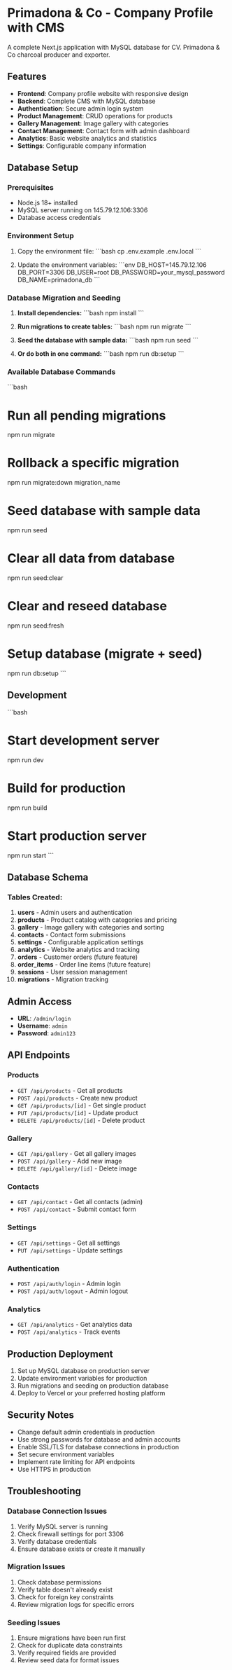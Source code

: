 # Primadona & Co - Company Profile with CMS

A complete Next.js application with MySQL database for CV. Primadona & Co charcoal producer and exporter.

## Features

- **Frontend**: Company profile website with responsive design
- **Backend**: Complete CMS with MySQL database
- **Authentication**: Secure admin login system
- **Product Management**: CRUD operations for products
- **Gallery Management**: Image gallery with categories
- **Contact Management**: Contact form with admin dashboard
- **Analytics**: Basic website analytics and statistics
- **Settings**: Configurable company information

## Database Setup

### Prerequisites

- Node.js 18+ installed
- MySQL server running on 145.79.12.106:3306
- Database access credentials

### Environment Setup

1. Copy the environment file:
\`\`\`bash
cp .env.example .env.local
\`\`\`

2. Update the environment variables:
\`\`\`env
DB_HOST=145.79.12.106
DB_PORT=3306
DB_USER=root
DB_PASSWORD=your_mysql_password
DB_NAME=primadona_db
\`\`\`

### Database Migration and Seeding

1. **Install dependencies:**
\`\`\`bash
npm install
\`\`\`

2. **Run migrations to create tables:**
\`\`\`bash
npm run migrate
\`\`\`

3. **Seed the database with sample data:**
\`\`\`bash
npm run seed
\`\`\`

4. **Or do both in one command:**
\`\`\`bash
npm run db:setup
\`\`\`

### Available Database Commands

\`\`\`bash
# Run all pending migrations
npm run migrate

# Rollback a specific migration
npm run migrate:down migration_name

# Seed database with sample data
npm run seed

# Clear all data from database
npm run seed:clear

# Clear and reseed database
npm run seed:fresh

# Setup database (migrate + seed)
npm run db:setup
\`\`\`

## Development

\`\`\`bash
# Start development server
npm run dev

# Build for production
npm run build

# Start production server
npm run start
\`\`\`

## Database Schema

### Tables Created:

1. **users** - Admin users and authentication
2. **products** - Product catalog with categories and pricing
3. **gallery** - Image gallery with categories and sorting
4. **contacts** - Contact form submissions
5. **settings** - Configurable application settings
6. **analytics** - Website analytics and tracking
7. **orders** - Customer orders (future feature)
8. **order_items** - Order line items (future feature)
9. **sessions** - User session management
10. **migrations** - Migration tracking

## Admin Access

- **URL**: `/admin/login`
- **Username**: `admin`
- **Password**: `admin123`

## API Endpoints

### Products
- `GET /api/products` - Get all products
- `POST /api/products` - Create new product
- `GET /api/products/[id]` - Get single product
- `PUT /api/products/[id]` - Update product
- `DELETE /api/products/[id]` - Delete product

### Gallery
- `GET /api/gallery` - Get all gallery images
- `POST /api/gallery` - Add new image
- `DELETE /api/gallery/[id]` - Delete image

### Contacts
- `GET /api/contact` - Get all contacts (admin)
- `POST /api/contact` - Submit contact form

### Settings
- `GET /api/settings` - Get all settings
- `PUT /api/settings` - Update settings

### Authentication
- `POST /api/auth/login` - Admin login
- `POST /api/auth/logout` - Admin logout

### Analytics
- `GET /api/analytics` - Get analytics data
- `POST /api/analytics` - Track events

## Production Deployment

1. Set up MySQL database on production server
2. Update environment variables for production
3. Run migrations and seeding on production database
4. Deploy to Vercel or your preferred hosting platform

## Security Notes

- Change default admin credentials in production
- Use strong passwords for database and admin accounts
- Enable SSL/TLS for database connections in production
- Set secure environment variables
- Implement rate limiting for API endpoints
- Use HTTPS in production

## Troubleshooting

### Database Connection Issues

1. Verify MySQL server is running
2. Check firewall settings for port 3306
3. Verify database credentials
4. Ensure database exists or create it manually

### Migration Issues

1. Check database permissions
2. Verify table doesn't already exist
3. Check for foreign key constraints
4. Review migration logs for specific errors

### Seeding Issues

1. Ensure migrations have been run first
2. Check for duplicate data constraints
3. Verify required fields are provided
4. Review seed data for format issues
